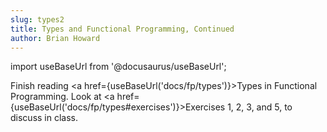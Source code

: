 ```yaml
---
slug: types2
title: Types and Functional Programming, Continued
author: Brian Howard
---
```

import useBaseUrl from '@docusaurus/useBaseUrl';

Finish reading <a href={useBaseUrl('docs/fp/types')}>Types in Functional
Programming</a>. Look at <a href={useBaseUrl('docs/fp/types#exercises')}>Exercises 1, 2, 3, and 5</a>, to
discuss in class.

